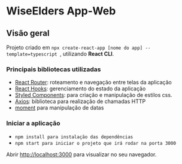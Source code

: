 # WiseElders App-Web

## Visão geral
Projeto criado em `npx create-react-app [nome do app] --template=typescript `, utilizando **React CLI**.

### Principais bibliotecas utilizadas

- [React Router](https://reactrouter.com/): roteamento e navegação entre telas da aplicação
- [React Hooks](https://pt-br.reactjs.org/docs/hooks-overview.html): gerenciamento do estado da aplicação
- [Styled Components](https://styled-components.com/): para criação e manipulação de estilos css.
- [Axios](https://github.com/axios/axios): biblioteca para realização de chamadas HTTP
- [moment](https://momentjs.com/) para manipulação de datas

### Iniciar a aplicação
- `npm install para instalação das dependências`
- `npm start para iniciar o projeto que irá rodar na porta 3000`

Abrir [http://localhost:3000](http://localhost:3000) para visualizar no seu navegador.
